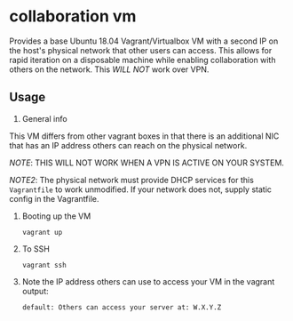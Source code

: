 # collaboration vm
Provides a base Ubuntu 18.04 Vagrant/Virtualbox VM with a second IP on the host's physical network that other users can access.  This allows for rapid iteration on a disposable machine while enabling collaboration with others on the network.  This *WILL NOT* work over VPN.

## Usage

1. General info

This VM differs from other vagrant boxes in that there is an additional NIC that has an IP address others can reach on the physical network.  

*NOTE*: THIS WILL NOT WORK WHEN A VPN IS ACTIVE ON YOUR SYSTEM.

*NOTE2*: The physical network must provide DHCP services for this `Vagrantfile` to work unmodified.  If your network does not, supply static config in the Vagrantfile.

1. Booting up the VM

    `vagrant up`
    
1. To SSH

    `vagrant ssh`

1. Note the IP address others can use to access your VM in the vagrant output:
   ```
   default: Others can access your server at: W.X.Y.Z
   ```